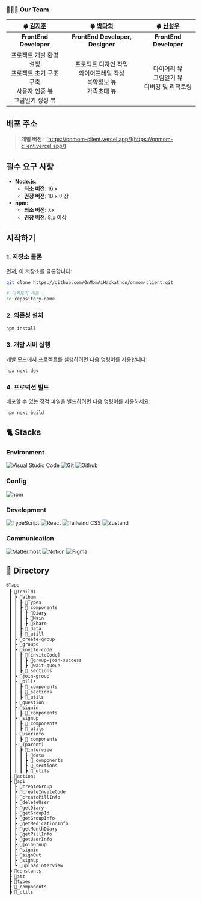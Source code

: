 ### 👩‍👧‍👧 Our Team

| **🍀 [김지훈](https://github.com/)** | **🍀 [박다희](https://github.com/)** | **🍀 [신성우](https://github.com/)** |
| :-----------------------------------: | :-----------------------------------: | :---------------------------------: |
| **FrontEnd Developer**               | **FrontEnd Developer, Designer**       | **FrontEnd Developer**      |
|  프로젝트 개발 환경 설정<br/> 프로젝트 초기 구조 구축<br/> 사용자 인증 뷰 <br/> 그림일기 생성 뷰| 프로젝트 디자인 작업 <br/> 와이어프레임 작성<br/> 복약정보 뷰<br/> 가족초대 뷰  | 다이어리 뷰<br/> 그림일기 뷰 <br/> 디버깅 및 리팩토링                          |


## 배포 주소

> **개발 버전** : [https://onmom-client.vercel.app/](https://onmom-client.vercel.app/)

## 필수 요구 사항

- **Node.js**: 
  - **최소 버전**: 16.x
  - **권장 버전**: 18.x 이상
- **npm**:
  - **최소 버전**: 7.x
  - **권장 버전**: 8.x 이상

## 시작하기

### 1. 저장소 클론

먼저, 이 저장소를 클론합니다:

```bash
git clone https://github.com/OnMomAiHackathon/onmom-client.git

# 디렉토리 이동 :
cd repository-name
```

### 2. 의존성 설치

```bash
npm install
```

### 3. 개발 서버 실행

개발 모드에서 프로젝트를 실행하려면 다음 명령어를 사용합니다:

```bash
npx next dev
```

### 4. 프로덕션 빌드

배포할 수 있는 정적 파일을 빌드하려면 다음 명령어를 사용하세요:

```bash
npm next build
```

## 🐈 Stacks 

### Environment

![Visual Studio Code](https://img.shields.io/badge/Visual%20Studio%20Code-007ACC?style=for-the-badge&logo=Visual%20Studio%20Code&logoColor=white)
![Git](https://img.shields.io/badge/Git-F05032?style=for-the-badge&logo=Git&logoColor=white)
![Github](https://img.shields.io/badge/GitHub-181717?style=for-the-badge&logo=GitHub&logoColor=white)

### Config

![npm](https://img.shields.io/badge/npm-CB3837?style=for-the-badge&logo=npm&logoColor=white)

### Development

![TypeScript](https://img.shields.io/badge/TypeScript-3178C6?style=for-the-badge&logo=typescript&logoColor=white)
![React](https://img.shields.io/badge/React-20232A?style=for-the-badge&logo=react&logoColor=61DAFB)
![Tailwind CSS](https://img.shields.io/badge/Tailwind_CSS-38B2AC?style=for-the-badge&logo=tailwind-css&logoColor=white)
![Zustand](https://img.shields.io/badge/Zustand-18181B?style=for-the-badge&logo=zustand&logoColor=white)

### Communication

![Mattermost](https://img.shields.io/badge/Mattermost-0058CC?style=for-the-badge&logo=Mattermost&logoColor=white)
![Notion](https://img.shields.io/badge/Notion-000000?style=for-the-badge&logo=Notion&logoColor=white)
![Figma](https://img.shields.io/badge/Figma-F24E1E?style=for-the-badge&logo=figma&logoColor=white)

## 📖 Directory

```
📦app
 ┣ 📂(child)
 ┃ ┣ 📂album
 ┃ ┃ ┣ 📂Types
 ┃ ┃ ┣ 📂_components
 ┃ ┃ ┃ ┣ 📂Diary
 ┃ ┃ ┃ ┣ 📂Main
 ┃ ┃ ┃ ┣ 📂Share
 ┃ ┃ ┣ 📂_data
 ┃ ┃ ┣ 📂_utill
 ┃ ┣ 📂create-group
 ┃ ┣ 📂groups
 ┃ ┣ 📂invite-code
 ┃ ┃ ┣ 📂[inviteCode]
 ┃ ┃ ┃ ┣ 📂group-join-success
 ┃ ┃ ┃ ┣ 📂wait-queue
 ┃ ┃ ┣ 📂_sections
 ┃ ┣ 📂join-group
 ┃ ┣ 📂pills
 ┃ ┃ ┣ 📂_components
 ┃ ┃ ┣ 📂_sections
 ┃ ┃ ┣ 📂_utils
 ┃ ┣ 📂question
 ┃ ┣ 📂signin
 ┃ ┃ ┣ 📂_components
 ┃ ┣ 📂signup
 ┃ ┃ ┣ 📂_components
 ┃ ┃ ┣ 📂_utils
 ┃ ┣ 📂userinfo
 ┃ ┃ ┣ 📂_components
 ┃ ┣ 📂(parent)
 ┃ ┃ ┣ 📂interview
 ┃ ┃ ┃ ┣ 📂data
 ┃ ┃ ┃ ┣ 📂_components
 ┃ ┃ ┃ ┣ 📂_sections
 ┃ ┃ ┃ ┣ 📂_utils
 ┣ 📂actions
 ┣ 📂api
 ┃ ┣ 📂createGroup
 ┃ ┣ 📂createInviteCode
 ┃ ┣ 📂createPillInfo
 ┃ ┣ 📂deleteUser
 ┃ ┣ 📂getDiary
 ┃ ┣ 📂getGroupId
 ┃ ┣ 📂getGroupInfo
 ┃ ┣ 📂getMedicationInfo
 ┃ ┣ 📂getMonthDiary
 ┃ ┣ 📂getPillInfo
 ┃ ┣ 📂getUserInfo
 ┃ ┣ 📂joinGroup
 ┃ ┣ 📂signin
 ┃ ┣ 📂signOut
 ┃ ┣ 📂signup
 ┃ ┗ 📂uploadInterview
 ┣ 📂constants
 ┣ 📂stt
 ┣ 📂types
 ┣ 📂_components
 ┣ 📂_utils
```
